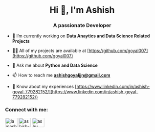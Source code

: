 <h1 align="center">Hi 👋, I'm Ashish</h1>
<h3 align="center">A passionate Developer</h3>

- 🔭 I’m currently working on **Data Anaytics and Data Science Related Projects**

- 👨‍💻 All of my projects are available at [https://github.com/goyal007](https://github.com/goyal007)

- 💬 Ask me about **Python and Data Science**

- 📫 How to reach me **ashishgoyaljjn@gmail.com**

- 📄 Know about my experiences [https://www.linkedin.com/in/ashish-goyal-779282152/](https://www.linkedin.com/in/ashish-goyal-779282152/)

<h3 align="left">Connect with me:</h3>
<p align="left">
<a href="https://twitter.com/iamashish777" target="blank"><img align="center" src="https://cdn.jsdelivr.net/npm/simple-icons@3.0.1/icons/twitter.svg" alt="Iamashish777" height="30" width="40" /></a>
<a href="https://www.linkedin.com/in/ashish-goyal-779282152" target="blank"><img align="center" src="https://cdn.jsdelivr.net/npm/simple-icons@3.0.1/icons/linkedin.svg" alt="ashish-goyal" height="30" width="40" /></a>
<a href="https://www.instagram.com/ashu__goyal/" target="blank"><img align="center" src="https://cdn.jsdelivr.net/npm/simple-icons@3.0.1/icons/instagram.svg" alt="ashu__goyal" height="30" width="40" /></a>
</p>
